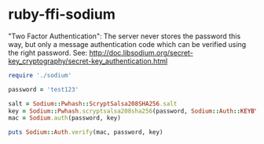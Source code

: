 ruby-ffi-sodium
===============

"Two Factor Authentication": The server never stores the password this way, but only a message authentication code which can be verified using the right password. See: http://doc.libsodium.org/secret-key_cryptography/secret-key_authentication.html

```ruby
require './sodium'

password = 'test123'

salt = Sodium::Pwhash::ScryptSalsa208SHA256.salt
key = Sodium::Pwhash.scryptsalsa208sha256(password, Sodium::Auth::KEYBYTES, salt)
mac = Sodium.auth(password, key)

puts Sodium::Auth.verify(mac, password, key)
```
